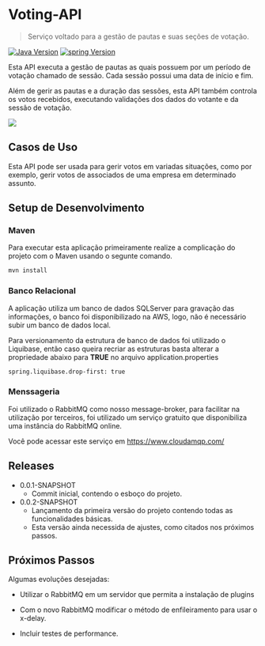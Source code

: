 # Voting-API
> Serviço voltado para a gestão de pautas e suas seções de votação.

[![Java Version][java-image]][npm-url]
[![spring Version][spring-image]][travis-url]

Esta API executa a gestão de pautas as quais possuem por um período de votação chamado de sessão. Cada sessão possui uma data de início e fim.

Além de gerir as pautas e a duração das sessões, esta API também controla os votos recebidos, executando validações dos dados do votante e da sessão de votação.

![](header.png)

## Casos de Uso

Esta API pode ser usada para gerir votos em variadas situações, como por exemplo, gerir votos de associados de uma empresa em determinado assunto.

## Setup de Desenvolvimento

### Maven
Para executar esta aplicação primeiramente realize a complicação do projeto com o Maven usando o segunte comando.

```sh
mvn install
```
### Banco Relacional
A aplicação utiliza um banco de dados SQLServer para gravação das informações, o banco foi disponibilizado na AWS, logo, não é necessário subir um banco de dados local.

Para versionamento da estrutura de banco de dados foi utilizado o Liquibase, então caso queira recriar as estruturas basta alterar a propriedade abaixo para **TRUE** no arquivo application.properties

```sh
spring.liquibase.drop-first: true
```
### Menssageria
Foi utilizado o RabbitMQ como nosso message-broker, para facilitar na utilização por terceiros, foi utilizado um serviço gratuito que disponibiliza uma instância do RabbitMQ online. 

Você pode acessar este serviço em https://www.cloudamqp.com/

## Releases

* 0.0.1-SNAPSHOT
    * Commit inicial, contendo o esboço do projeto.
* 0.0.2-SNAPSHOT
    * Lançamento da primeira versão do projeto contendo todas as funcionalidades básicas.
    * Esta versão ainda necessida de ajustes, como citados nos próximos passos.

## Próximos Passos

Algumas evoluções desejadas:

* Utilizar o RabbitMQ em um servidor que permita a instalação de plugins

* Com o novo RabbitMQ modificar o método de enfileiramento para usar o x-delay.

* Incluir testes de performance.


<!-- Markdown link & img dfn's -->
[java-image]: https://img.shields.io/badge/java-v14-orange
[spring-image]: https://img.shields.io/badge/spring-v2.3.8.RELEASE-green
[npm-url]: https://npmjs.org/package/datadog-metrics
[npm-downloads]: https://img.shields.io/npm/dm/datadog-metrics.svg?style=flat-square
[travis-image]: https://img.shields.io/travis/dbader/node-datadog-metrics/master.svg?style=flat-square
[travis-url]: https://travis-ci.org/dbader/node-datadog-metrics
[wiki]: https://github.com/yourname/yourproject/wiki

